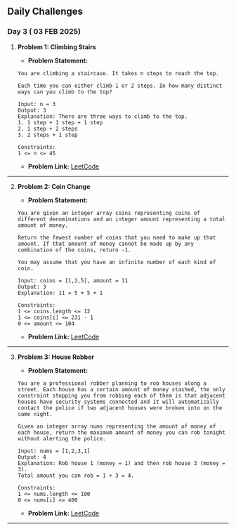 ## Daily Challenges

### Day 3 ( 03 FEB 2025)

1. **Problem 1: Climbing Stairs**
   - **Problem Statement:** 
   
   ````
   You are climbing a staircase. It takes n steps to reach the top.

   Each time you can either climb 1 or 2 steps. In how many distinct ways can you climb to the top?

   Input: n = 3
   Output: 3
   Explanation: There are three ways to climb to the top.
   1. 1 step + 1 step + 1 step
   2. 1 step + 2 steps
   3. 2 steps + 1 step

   Constraints: 
   1 <= n <= 45

   ````
   - **Problem Link:** [LeetCode](https://leetcode.com/problems/climbing-stairs/description/)
---

2. **Problem 2: Coin Change**
   - **Problem Statement:** 
   
   ```
   You are given an integer array coins representing coins of different denominations and an integer amount representing a total amount of money.

   Return the fewest number of coins that you need to make up that amount. If that amount of money cannot be made up by any combination of the coins, return -1.

   You may assume that you have an infinite number of each kind of coin.

   Input: coins = [1,2,5], amount = 11
   Output: 3
   Explanation: 11 = 5 + 5 + 1

   Constraints:
   1 <= coins.length <= 12
   1 <= coins[i] <= 231 - 1
   0 <= amount <= 104

   ```
   - **Problem Link:** [LeetCode](https://leetcode.com/problems/coin-change/description/)
---

3. **Problem 3: House Robber**
   - **Problem Statement:** 
   
   ````
   You are a professional robber planning to rob houses along a street. Each house has a certain amount of money stashed, the only constraint stopping you from robbing each of them is that adjacent houses have security systems connected and it will automatically contact the police if two adjacent houses were broken into on the same night.

   Given an integer array nums representing the amount of money of each house, return the maximum amount of money you can rob tonight without alerting the police.

   Input: nums = [1,2,3,1]
   Output: 4
   Explanation: Rob house 1 (money = 1) and then rob house 3 (money = 3).
   Total amount you can rob = 1 + 3 = 4.

   Constraints:
   1 <= nums.length <= 100
   0 <= nums[i] <= 400

   ````
   - **Problem Link:** [LeetCode](https://leetcode.com/problems/house-robber/)
   
---